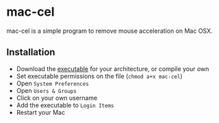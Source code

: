 # mac-cel

mac-cel is a simple program to remove mouse acceleration on Mac OSX.

## Installation

* Download the [executable](https://github.com/cdown/mac-cel/downloads) for your architecture, or compile your own
* Set executable permissions on the file (`chmod a+x mac-cel`)
* Open `System Preferences`
* Open `Users & Groups`
* Click on your own username
* Add the executable to `Login Items`
* Restart your Mac
